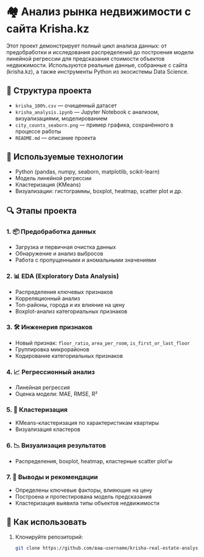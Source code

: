 # 🏘️ Анализ рынка недвижимости с сайта Krisha.kz

Этот проект демонстрирует полный цикл анализа данных: от предобработки и исследования распределений до построения модели линейной регрессии для предсказания стоимости объектов недвижимости. Используются реальные данные, собранные с сайта (krisha.kz), а также инструменты Python из экосистемы Data Science. 

## 📁 Структура проекта

- `krisha_100%.csv` — очищенный датасет
- `krisha_analysis.ipynb` — Jupyter Notebook с анализом, визуализациями, моделированием
- `city_counts_seaborn.png` — пример графика, сохранённого в процессе работы
- `README.md` — описание проекта

## 🧠 Используемые технологии

- Python (pandas, numpy, seaborn, matplotlib, scikit-learn)
- Модель линейной регрессии
- Кластеризация (KMeans)
- Визуализации: гистограммы, boxplot, heatmap, scatter plot и др.

## 🔍 Этапы проекта

### 1. 📦 Предобработка данных
- Загрузка и первичная очистка данных
- Обнаружение и анализ выбросов
- Работа с пропущенными и аномальными значениями

### 2. 📊 EDA (Exploratory Data Analysis)
- Распределения ключевых признаков
- Корреляционный анализ
- Топ-районы, города и их влияние на цену
- Boxplot-анализ категориальных признаков

### 3. 🛠 Инженерия признаков
- Новый признак: `floor_ratio`, `area_per_room`, `is_first_or_last_floor`
- Группировка микрорайонов
- Кодирование категориальных признаков

### 4. 📈 Регрессионный анализ
- Линейная регрессия
- Оценка модели: MAE, RMSE, R²

### 5. 🧠 Кластеризация
- KMeans-кластеризация по характеристикам квартиры
- Визуализация кластеров

### 6. 📉 Визуализация результатов
- Распределения, boxplot, heatmap, кластерные scatter plot'ы

### 7. 🧾 Выводы и рекомендации
- Определены ключевые факторы, влияющие на цену
- Построена и протестирована модель предсказания
- Кластеризация выявила типы объектов недвижимости

## 🚀 Как использовать

1. Клонируйте репозиторий:
   ```bash
   git clone https://github.com/ваш-username/krisha-real-estate-analysis.git
